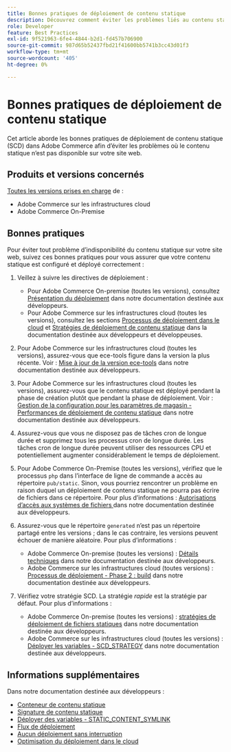 ```yaml
---
title: Bonnes pratiques de déploiement de contenu statique
description: Découvrez comment éviter les problèmes liés au contenu statique qui n’apparaît pas sur votre storefront Adobe Commerce.
role: Developer
feature: Best Practices
exl-id: 9f521963-6fe4-4844-b2d1-fd457b706900
source-git-commit: 987d65b52437fbd21f41600bb5741b3cc43d01f3
workflow-type: tm+mt
source-wordcount: '405'
ht-degree: 0%

---
```


# Bonnes pratiques de déploiement de contenu statique

Cet article aborde les bonnes pratiques de déploiement de contenu statique (SCD) dans Adobe Commerce afin d’éviter les problèmes où le contenu statique n’est pas disponible sur votre site web.

## Produits et versions concernés

[Toutes les versions prises en charge](../../../release/versions.md) de :

* Adobe Commerce sur les infrastructures cloud
* Adobe Commerce On-Premise

## Bonnes pratiques

Pour éviter tout problème d’indisponibilité du contenu statique sur votre site web, suivez ces bonnes pratiques pour vous assurer que votre contenu statique est configuré et déployé correctement :

1. Veillez à suivre les directives de déploiement :
   * Pour Adobe Commerce On-premise (toutes les versions), consultez [Présentation du déploiement](../../../configuration/deployment/overview.md) dans notre documentation destinée aux développeurs.
   * Pour Adobe Commerce sur les infrastructures cloud (toutes les versions), consultez les sections [Processus de déploiement dans le cloud](https://experienceleague.adobe.com/en/docs/commerce-cloud-service/user-guide/develop/deploy/process) et [Stratégies de déploiement de contenu statique](https://experienceleague.adobe.com/en/docs/commerce-cloud-service/user-guide/develop/deploy/static-content) dans la documentation destinée aux développeurs et développeuses.

1. Pour Adobe Commerce sur les infrastructures cloud (toutes les versions), assurez-vous que ece-tools figure dans la version la plus récente. Voir : [Mise à jour de la version ece-tools](https://experienceleague.adobe.com/en/docs/commerce-cloud-service/user-guide/release-notes/ece-tools-package) dans notre documentation destinée aux développeurs.
1. Pour Adobe Commerce sur les infrastructures cloud (toutes les versions), assurez-vous que le contenu statique est déployé pendant la phase de création plutôt que pendant la phase de déploiement. Voir : [Gestion de la configuration pour les paramètres de magasin - Performances de déploiement de contenu statique](https://experienceleague.adobe.com/en/docs/commerce-cloud-service/user-guide/configure-store/store-settings#cloud-confman-scd-over) dans notre documentation destinée aux développeurs.
1. Assurez-vous que vous ne disposez pas de tâches cron de longue durée et supprimez tous les processus cron de longue durée. Les tâches cron de longue durée peuvent utiliser des ressources CPU et potentiellement augmenter considérablement le temps de déploiement.
1. Pour Adobe Commerce On-Premise (toutes les versions), vérifiez que le processus `php` dans l’interface de ligne de commande a accès au répertoire `pub/static`. Sinon, vous pourriez rencontrer un problème en raison duquel un déploiement de contenu statique ne pourra pas écrire de fichiers dans ce répertoire. Pour plus d’informations : [ Autorisations d’accès aux systèmes de fichiers ](https://experienceleague.adobe.com/docs/commerce-operations/configuration-guide/deployment/file-system-permissions.html) dans notre documentation destinée aux développeurs.
1. Assurez-vous que le répertoire `generated` n’est pas un répertoire partagé entre les versions ; dans le cas contraire, les versions peuvent échouer de manière aléatoire. Pour plus d’informations :
   * Adobe Commerce On-premise (toutes les versions) : [Détails techniques](https://experienceleague.adobe.com/docs/commerce-operations/configuration-guide/deployment/technical-details.html) dans notre documentation destinée aux développeurs.
   * Adobe Commerce sur les infrastructures cloud (toutes versions) : [Processus de déploiement - Phase 2 : build](https://experienceleague.adobe.com/en/docs/commerce-cloud-service/user-guide/develop/deploy/best-practices#cloud-deploy-over-phases-build) dans notre documentation destinée aux développeurs.

1. Vérifiez votre stratégie SCD. La stratégie *rapide* est la stratégie par défaut. Pour plus d’informations :
   * Adobe Commerce On-premise (toutes les versions) : [stratégies de déploiement de fichiers statiques](https://experienceleague.adobe.com/docs/commerce-operations/configuration-guide/cli/static-view/static-view-file-strategy.html) dans notre documentation destinée aux développeurs.
   * Adobe Commerce sur les infrastructures cloud (toutes les versions) : [Déployer les variables - SCD\_STRATEGY](https://experienceleague.adobe.com/en/docs/commerce-cloud-service/user-guide/configure/env/stage/variables-deploy#scd_strategy) dans notre documentation destinée aux développeurs.

## Informations supplémentaires

Dans notre documentation destinée aux développeurs :

* [ Conteneur de contenu statique ](https://developer.adobe.com/commerce/admin-developer/pattern-library/containers/static-content/)
* [Signature de contenu statique](https://experienceleague.adobe.com/docs/commerce-operations/configuration-guide/cache/static-content-signing.html)
* [Déployer des variables - STATIC\_CONTENT\_SYMLINK](https://experienceleague.adobe.com/en/docs/commerce-cloud-service/user-guide/configure/env/stage/variables-deploy#static_content_symlink)
* [Flux de déploiement](../../../performance/deployment-flow.md)
* [Aucun déploiement sans interruption](https://experienceleague.adobe.com/en/docs/commerce-cloud-service/user-guide/develop/deploy/reduce-downtime)
* [Optimisation du déploiement dans le cloud](https://experienceleague.adobe.com/en/docs/commerce-cloud-service/user-guide/develop/deploy/optimization)
